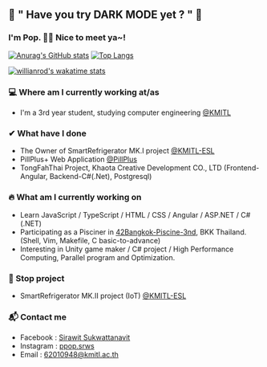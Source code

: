 ## 🌟 " Have you try DARK MODE yet ? " 🌟
<!-- [![spotify-github-profile](https://spotify-github-profile.vercel.app/api/view?uid=314syv3rgch3ver4cqoepjuyrb5a&cover_image=false&theme=default&bar_color_cover=false)](https://open.spotify.com/playlist/37i9dQZF1E35jB9haBulio) -->

### I'm Pop. 👋😄 Nice to meet ya~!
[![Anurag's GitHub stats](https://github-readme-stats.vercel.app/api?username=sirawit-suk&show_icons=true&theme=slateorange&hide_border=true)](https://github.com/anuraghazra/github-readme-stats)
[![Top Langs](https://github-readme-stats.vercel.app/api/top-langs/?username=sirawit-suk&layout=compact&theme=slateorange&hide_border=true&langs_count=10)](https://github.com/anuraghazra/github-readme-stats)

[![willianrod's wakatime stats](https://github-readme-stats.vercel.app/api/wakatime?username=popeyeza12&theme=slateorange&layout=compact&hide_border=true&v=2)
](https://wakatime.com/dashboard)

### 💻 Where am I currently working at/as
- I'm a 3rd year student, studying computer engineering [@KMITL](https://www.kmitl.ac.th)

### ✔ What have I done
- The Owner of SmartRefrigerator MK.I project [@KMITL-ESL](https://github.com/KMITL-ESL)
- PillPlus+ Web Application [@PillPlus](https://github.com/PillPlus)
- TongFahThai Project, Khaota Creative Development CO., LTD (Frontend-Angular, Backend-C#(.Net), Postgresql)

### 🔥 What am I currently working on
- Learn JavaScript / TypeScript / HTML / CSS / Angular / ASP.NET / C#(.NET)
- Participating as a Pisciner in [42Bangkok-Piscine-3nd](https://github.com/sirawit-suk/42Bangkok-Piscine-3nd), BKK Thailand. (Shell, Vim, Makefile, C basic-to-advance)
- Interesting in Unity game maker / C# project / High Performance Computing, Parallel program and Optimization.

### 🚧 Stop project
- SmartRefrigerator MK.II project (IoT) [@KMITL-ESL](https://github.com/KMITL-ESL)

### 📬 Contact me
- Facebook : [Sirawit Sukwattanavit](https://www.facebook.com/pop.sukwattanavit/)
- Instagram : [ppop.srws](https://www.instagram.com/ppop.srws/)
- Email : 62010948@kmitl.ac.th


<!-- my fav theme
- monokai
- slateorange
-->



<!--
**sirawit-suk/sirawit-suk** is a ✨ _special_ ✨ repository because its `README.md` (this file) appears on your GitHub profile.
Here are some ideas to get you started:
- 🔭 I’m currently working on ...
- 🌱 I’m currently learning ...
- 👯 I’m looking to collaborate on ...
- 🤔 I’m looking for help with ...
- 💬 Ask me about ...
- 📫 How to reach me: ...
- 😄 Pronouns: ...
- ⚡ Fun fact: ...
-->
